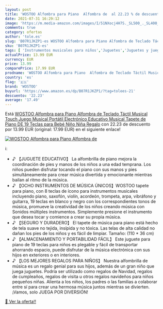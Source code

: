 ```yaml
---
layout: post
title: 'WOSTOO Alfombra para Piano  Alfombra de  al 22.23 % de descuento'
date: 2021-07-31 16:29:12
image: 'https://m.media-amazon.com/images/I/51NXocj4H7S._SL500_._SL400_.jpg'
comments: true
category: ofertas
author: 'tole.es'
slug: 'B07R1JKZP1-es WOSTOO Alfombra para Piano Alfombra de Teclado Táctil...'
sku: 'B07R1JKZP1-es'
tags: [ 'Instrumentos musicales para niños','Juguetes','Juguetes y juegos','Pianos para niños','bebé','wostoo', ]
actualPrice: 13.99 EUR
currency: EUR
price: 13.99
comparePrice: 17.99 EUR
prodname: 'WOSTOO Alfombra para Piano  Alfombra de Teclado Táctil Musical Touch Juego Musical Portátil Electrónico Educativo Musical Tapete de Piano DE 19 Teclas para Bebé  Niño  Niña Regalo'
country: 'es'
flag: '🇪🇸'
brand: 'WOSTOO'
buyurl: 'https://www.amazon.es/dp/B07R1JKZP1/?tag=tolees-21'
descuento: '22.23'
average: '17.49'
---
```


Está [WOSTOO Alfombra para Piano  Alfombra de Teclado Táctil Musical Touch Juego Musical Portátil Electrónico Educativo Musical Tapete de Piano DE 19 Teclas para Bebé  Niño  Niña Regalo](https://www.amazon.es/dp/B07R1JKZP1/?tag=tolees-21) con 22.23 de descuento por 13.99 EUR (original: 17.99 EUR) en el siguiente enlace!

[![WOSTOO Alfombra para Piano  Alfombra de ](https://m.media-amazon.com/images/I/51NXocj4H7S._SL500_._SL400_.jpg)](https://www.amazon.es/dp/B07R1JKZP1/?tag=tolees-21)

ℹ️:

- ♪ 【JUGUETE EDUCATIVO】 La alfombrilla de piano mejora la coordinación de pies y manos de los niños a una edad temprana. Los niños pueden disfrutar tocando el piano con sus manos y pies simultáneamente para crear música divertida y emocionante mientras bailan al ritmo de la música.
- ♪ 【OCHO INSTRUMENTOS DE MÚSICA ÚNICOS】WOSTOO tapete para piano, con 8 teclas de ícono para instrumentos musicales incluyendo piano, saxofón, violín, acordeón, trompeta, arpa, vibráfono y guitarra, 19 teclas en blanco y negro con los correspondientes tonos de música, promueve la creatividad de los niños creando música con Sonidos múltiples instrumentos. Simplemente presione el instrumento que desea tocar y comience a crear su propia música.
- ♪ 【SEGURO Y DURADERO】 El tapete de música para piano está hecho de tela suave no tejida, insípida y no tóxica. Las telas de alta calidad no dañan los pies de los niños y es fácil de limpiar. Tamaño: (110 * 36 cm)
- ♪ 【ALMACENAMIENTO Y PORTABILIDAD FÁCIL】 Este juguete para piano de 19 teclas para niños es plegable y fácil de transportar ahorrando espacio, puede disfrutar de la música electrónica con sus hijos en exteriores o en interiores.
- ♪ 【LOS MEJORES REGALOS PARA NIÑOS】 Nuestra alfombrilla de música es un regalo genial para sus hijos, además de un gran niño que juega juguetes. Podría ser utilizado como regalos de Navidad, regalos de cumpleaños, regalos de visita u otros regalos navideños para niños pequeños niñas. Alienta a los niños, los padres o las familias a colaborar entre sí para crear una hermosa música juntos mientras se divierten. ¡Vamos, solo JUEGA POR DIVERSIÓN!

[🛒 Ver la oferta!!](https://www.amazon.es/dp/B07R1JKZP1/?tag=tolees-21)
